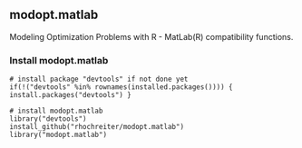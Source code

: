 ## modopt.matlab

Modeling Optimization Problems with R - MatLab(R) compatibility functions.

### Install modopt.matlab

    # install package "devtools" if not done yet
    if(!("devtools" %in% rownames(installed.packages()))) { install.packages("devtools") }

    # install modopt.matlab
    library("devtools")
    install_github("rhochreiter/modopt.matlab")
    library("modopt.matlab")
